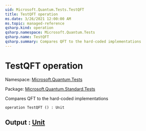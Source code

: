 ```yaml
---
uid: Microsoft.Quantum.Tests.TestQFT
title: TestQFT operation
ms.date: 3/26/2021 12:00:00 AM
ms.topic: managed-reference
qsharp.kind: operation
qsharp.namespace: Microsoft.Quantum.Tests
qsharp.name: TestQFT
qsharp.summary: Compares QFT to the hard-coded implementations
---
```


# TestQFT operation

Namespace: [Microsoft.Quantum.Tests](xref:Microsoft.Quantum.Tests)

Package: [Microsoft.Quantum.Standard.Tests](https://nuget.org/packages/Microsoft.Quantum.Standard.Tests)


Compares QFT to the hard-coded implementations

```qsharp
operation TestQFT () : Unit
```


## Output : [Unit](xref:microsoft.quantum.lang-ref.unit)

